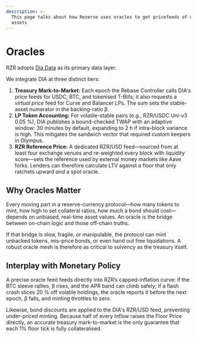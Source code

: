 ```yaml
---
description: >-
  This page talks about how Rezerve uses oracles to get pricefeeds of various
  assets
---
```


# Oracles

RZR adopts [Dia Data](http://diadata.org/) as its primary data layer.&#x20;

We integrate DIA at three distinct tiers:

1. **Treasury Mark-to-Market:** Each epoch the Rebase Controller calls DIA's price feeds for USDC, BTC, and tokenised T-Bills; it also requests a _virtual price_ feed for Curve and Balancer LPs. The sum sets the stable-asset numerator in the backing-ratio β.
2. **LP Token Accounting:** For volatile-stable pairs (e.g., RZR/USDC Uni-v3 0.05 %), DIA publishes a bound-checked TWAP with an adaptive window: 30 minutes by default, expanding to 2 h if intra-block variance is high. This mitigates the sandwich vector that required custom keepers in Olympus.
3. **RZR Reference Price:** A dedicated RZR/USD feed—sourced from at least four exchange venues and re-weighted every block with liquidity score—sets the reference used by external money markets like Aave forks. Lenders can therefore calculate LTV against a floor that only ratchets upward _and_ a spot oracle.

## Why Oracles Matter

Every moving part in a reserve-currency protocol—how many tokens to mint, how high to set collateral ratios, how much a bond should cost—depends on unbiased, real-time asset values. An oracle is the bridge between on-chain logic and those off-chain truths.

If that bridge is slow, fragile, or manipulable, the protocol can mint unbacked tokens, mis-price bonds, or even hand out free liquidations. A robust oracle mesh is therefore as critical to solvency as the treasury itself.

## Interplay with Monetary Policy

A precise oracle feed feeds directly into RZR’s capped-inflation curve: if the BTC sleeve rallies, β rises, and the APR band can climb safely; if a flash crash slices 20 % off volatile holdings, the oracle reports it before the next epoch, β falls, and minting throttles to zero.

Likewise, bond discounts are applied to the DIA's RZR/USD feed, preventing under-priced minting. Because half of every inflow raises the Floor Price directly, an accurate treasury mark-to-market is the only guarantee that each 1% floor tick is fully collateralised.
